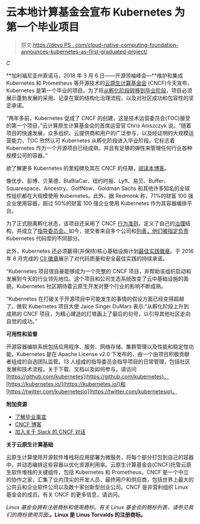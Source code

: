 # 云本地计算基金会宣布 Kubernetes 为第一个毕业项目

> 原文:[https://devo PS . com/cloud-native-computing-foundation-announces-kubernetes-as-first-graduated-project/](https://devops.com/cloud-native-computing-foundation-announces-kubernetes-as-first-graduated-project/)

*C*

**加利福尼亚州索诺马，2018 年 3 月 6 日——开源领袖峰会—**维护和集成 Kubernetes 和 Prometheus 等开源技术的[云原生计算基金会](https://cncf.io/) (CNCF)今天宣布，Kubernetes 是第一个毕业的项目。为了将[从孵化阶段转移到毕业阶段](https://www.cncf.io/projects/graduation-criteria/)，项目必须展示蓬勃发展的采用、记录在案的结构化治理流程，以及对社区成功和包容性的坚定承诺。

“两年多前，Kubernetes 促成了 CNCF 的创建，这是技术运营委员会(TOC)接受的第一个项目，”云计算原生计算基金会的首席运营官 Chris Aniszczyk 说。“随着项目的快速发展，众多组织、云提供商和用户的广泛参与，以及经证明的大规模运营能力，TOC 欣然认可 Kubernetes 从孵化阶段进入毕业阶段。它标志着 Kubernetes 作为一个开源项目已经成熟，并且有足够的弹性来管理任何行业各种规模公司的容器。”

欲了解更多 Kubernetes 的里程碑及其在 CNCF 的任期，[阅读本博客](https://www.cncf.io/blog/2018/03/06/kubernetes-first-cncf-project-graduate/)。

像优步、彭博、贝莱德、BlaBlaCar、纽约时报、Lyft、易贝、Buffer、Squarespace、Ancestry、GolfNow、Goldman Sachs 和其他许多知名的全球性组织都在大规模使用 Kubernetes。此外，据 Redmonk 称，71%的财富 100 强企业使用容器，超过 50%的财富 100 强企业使用 Kubernetes 作为其容器编排平台。

为了正式脱离孵化状态，该项目还采用了 CNCF [行为准则](https://github.com/cncf/foundation/blob/master/code-of-conduct.md)，定义了自己的[治理](https://github.com/kubernetes/community/blob/master/governance.md)结构，并成立了[指导委员会。](https://github.com/kubernetes/steering/blob/master/charter.md)如今，提交者来自多个公司和[列表，他们被指定负责](https://github.com/kubernetes/community/blob/master/contributors/guide/owners.md)Kubernetes 代码库的不同部分。

此外，Kubernetes 还必须赢得(并保持)核心基础设施计划[最佳实践徽章](https://bestpractices.coreinfrastructure.org/)。于 2016 年 8 月完成的 [CII 徽章](https://bestpractices.coreinfrastructure.org/projects/569)展示了对代码质量和安全最佳实践的持续承诺。

“Kubernetes 项目很自豪能够成为一个完整的 CNCF 项目，并帮助该组织启动和发展到今天的行业领先地位。这个项目和公司生态系统改变了云中基础设施的面貌。Kubernetes 社区期待着云原生开发对整个行业的影响不断成熟。

“Kubernetes 在打破关于开源项目中可能发生的事情的假设方面已经变得超越了。微软 Kubernetes 项目大使 Jaice Singer DuMars 表示:“从孵化阶段上升到成熟的 CNCF 项目，为精心建造的灯塔画上了最后的句号，以引导其他社区走向自觉的成功。”

**可用性和监督**

开源容器编排系统包括应用程序、服务、网络存储、集群管理以及性能和稳定性功能。Kubernetes 是在 Apache License v2.0 下发布的，由一个由项目积极贡献者组成的自选团队监管。13 人组成的指导委员会指导项目的日常管理，包括社区发展和技术流程。关于下载、文档以及如何参与，请访问[https://github.com/kubernetes](https://github.com/kubernetes)、[https://kubernetes.io/](https://kubernetes.io/)和[https://twitter.com/kubernetesio](https://twitter.com/kubernetesio)。

**附加资源**

*   [了解毕业事宜](https://www.cncf.io/projects/graduation-criteria/)
*   [CNCF 博客](https://cncf.io/news/blog)
*   [加入关于 Slack 的 CNCF 对话](https://slack.cncf.io/)

**关于云原生计算基础**

云原生计算使用开源软件堆栈将应用部署为微服务，将每个部分打包到自己的容器中，并动态编排这些容器以优化资源利用率。云原生计算基金会(CNCF)托管云原生软件堆栈的关键组件，包括 Kubernetes 和 Prometheus。CNCF 是一个中立的协作之家，汇集了业内顶尖的开发人员、最终用户和供应商，包括世界上最大的公共云和企业软件公司以及数十家创新型创业公司。CNCF 是非营利组织 Linux 基金会的成员。有关 CNCF 的更多信息，请访问。

*Linux 基金会拥有注册商标和使用商标。有关 Linux 基金会的商标列表，请参见我们的商标使用页面:*[](https://www.linuxfoundation.org/trademark-usage)**。Linux 是 Linus Torvalds 的注册商标。**
